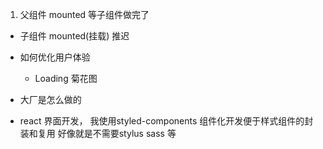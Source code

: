 1. 父组件 mounted 等子组件做完了
  - 子组件 mounted(挂载) 推迟

  - 如何优化用户体验
    - Loading 菊花图
    
  - 大厂是怎么做的

- react 界面开发， 我使用styled-components 组件化开发便于样式组件的封装和复用 好像就是不需要stylus sass 等